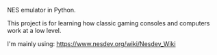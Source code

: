 NES emulator in Python. 

This project is for learning how classic gaming consoles and computers work at a low level.

I'm mainly using: https://www.nesdev.org/wiki/Nesdev_Wiki
